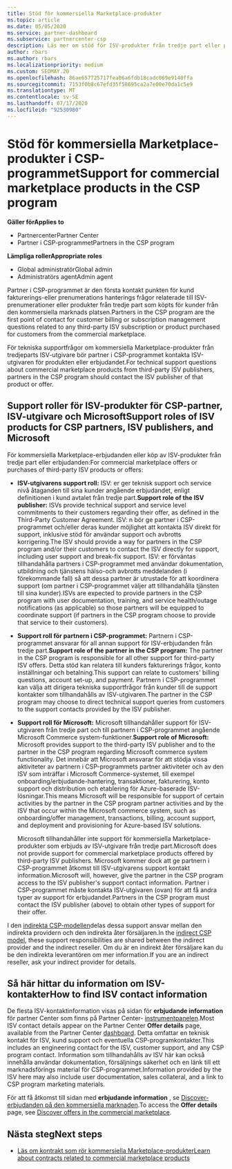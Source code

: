 ```yaml
---
title: Stöd för kommersiella Marketplace-produkter
ms.topic: article
ms.date: 05/05/2020
ms.service: partner-dashboard
ms.subservice: partnercenter-csp
description: Läs mer om stöd för ISV-produkter från tredje part eller prenumerationer i CSP-programmets kommersiella marknads plats.
author: rbars
ms.author: rbars
ms.localizationpriority: medium
ms.custom: SEOMAY.20
ms.openlocfilehash: 86ae657725717fea06a6fdb18cadc069e9140ffa
ms.sourcegitcommit: 7153f0b8c67efd35f58695ca2a7e00e70da1c5e9
ms.translationtype: MT
ms.contentlocale: sv-SE
ms.lasthandoff: 07/17/2020
ms.locfileid: "92530980"
---
```

# <a name="support-for-commercial-marketplace-products-in-the-csp-program"></a><span data-ttu-id="5313a-103">Stöd för kommersiella Marketplace-produkter i CSP-programmet</span><span class="sxs-lookup"><span data-stu-id="5313a-103">Support for commercial marketplace products in the CSP program</span></span>

<span data-ttu-id="5313a-104">**Gäller för**</span><span class="sxs-lookup"><span data-stu-id="5313a-104">**Applies to**</span></span>

- <span data-ttu-id="5313a-105">Partnercenter</span><span class="sxs-lookup"><span data-stu-id="5313a-105">Partner Center</span></span>
- <span data-ttu-id="5313a-106">Partner i CSP-programmet</span><span class="sxs-lookup"><span data-stu-id="5313a-106">Partners in the CSP program</span></span>

<span data-ttu-id="5313a-107">**Lämpliga roller**</span><span class="sxs-lookup"><span data-stu-id="5313a-107">**Appropriate roles**</span></span>

- <span data-ttu-id="5313a-108">Global administratör</span><span class="sxs-lookup"><span data-stu-id="5313a-108">Global admin</span></span>
- <span data-ttu-id="5313a-109">Administratörs agent</span><span class="sxs-lookup"><span data-stu-id="5313a-109">Admin agent</span></span>

<span data-ttu-id="5313a-110">Partner i CSP-programmet är den första kontakt punkten för kund fakturerings-eller prenumerations hanterings frågor relaterade till ISV-prenumerationer eller produkter från tredje part som köpts för kunder från den kommersiella marknads platsen.</span><span class="sxs-lookup"><span data-stu-id="5313a-110">Partners in the CSP program are the first point of contact for customer billing or subscription management questions related to any third-party ISV subscription or product purchased for customers from the commercial marketplace.</span></span>

<span data-ttu-id="5313a-111">För tekniska supportfrågor om kommersiella Marketplace-produkter från tredjeparts ISV-utgivare bör partner i CSP-programmet kontakta ISV-utgivaren för produkten eller erbjudandet.</span><span class="sxs-lookup"><span data-stu-id="5313a-111">For technical support questions about commercial marketplace products from third-party ISV publishers, partners in the CSP program should contact the ISV publisher of that product or offer.</span></span>

## <a name="support-roles-of-isv-products-for-csp-partners-isv-publishers-and-microsoft"></a><span data-ttu-id="5313a-112">Support roller för ISV-produkter för CSP-partner, ISV-utgivare och Microsoft</span><span class="sxs-lookup"><span data-stu-id="5313a-112">Support roles of ISV products for CSP partners, ISV publishers, and Microsoft</span></span>

<span data-ttu-id="5313a-113">För kommersiella Marketplace-erbjudanden eller köp av ISV-produkter från tredje part eller erbjudanden:</span><span class="sxs-lookup"><span data-stu-id="5313a-113">For commercial marketplace offers or purchases of third-party ISV products or offers:</span></span>

- <span data-ttu-id="5313a-114">**ISV-utgivarens support roll:** ISV: er ger teknisk support och service nivå åtaganden till sina kunder angående erbjudandet, enligt definitionen i kund avtalet från tredje part.</span><span class="sxs-lookup"><span data-stu-id="5313a-114">**Support role of the ISV publisher:** ISVs provide technical support and service level commitments to their customers regarding their offer, as defined in the Third-Party Customer Agreement.</span></span> <span data-ttu-id="5313a-115">ISV: n bör ge partner i CSP-programmet och/eller deras kunder möjlighet att kontakta ISV direkt för support, inklusive stöd för användar support och avbrotts korrigering.</span><span class="sxs-lookup"><span data-stu-id="5313a-115">The ISV should provide a way for partners in the CSP program and/or their customers to contact the ISV directly for support, including user support and break-fix support.</span></span> <span data-ttu-id="5313a-116">ISV: er förväntas tillhandahålla partners i CSP-programmet med användar dokumentation, utbildning och tjänstens hälso-och avbrotts meddelanden (i förekommande fall) så att dessa partner är utrustade för att koordinera support (om partner i CSP-programmet väljer att tillhandahålla tjänsten till sina kunder).</span><span class="sxs-lookup"><span data-stu-id="5313a-116">ISVs are expected to provide partners in the CSP program with user documentation, training, and service health/outage notifications (as applicable) so those partners will be equipped to coordinate support (if partners in the CSP program choose to provide that service to their customers).</span></span>

- <span data-ttu-id="5313a-117">**Support roll för partnern i CSP-programmet:** Partnern i CSP-programmet ansvarar för all annan support för ISV-erbjudanden från tredje part.</span><span class="sxs-lookup"><span data-stu-id="5313a-117">**Support role of the partner in the CSP program:** The partner in the CSP program is responsible for all other support for third-party ISV offers.</span></span> <span data-ttu-id="5313a-118">Detta stöd kan relatera till kunders fakturerings frågor, konto inställningar och betalning.</span><span class="sxs-lookup"><span data-stu-id="5313a-118">This support can relate to customers' billing questions, account set-up, and payment.</span></span> <span data-ttu-id="5313a-119">Partnern i CSP-programmet kan välja att dirigera tekniska supportfrågor från kunder till de support kontakter som tillhandahålls av ISV-utgivaren.</span><span class="sxs-lookup"><span data-stu-id="5313a-119">The partner in the CSP program may choose to direct technical support queries from customers to the support contacts provided by the ISV publisher.</span></span>

- <span data-ttu-id="5313a-120">**Support roll för Microsoft:** Microsoft tillhandahåller support för ISV-utgivaren från tredje part och till partnern i CSP-programmet angående Microsoft Commerce system-funktioner.</span><span class="sxs-lookup"><span data-stu-id="5313a-120">**Support role of Microsoft:** Microsoft provides support to the third-party ISV publisher and to the partner in the CSP program regarding Microsoft commerce system functionality.</span></span> <span data-ttu-id="5313a-121">Det innebär att Microsoft ansvarar för att stödja vissa aktiviteter av partnern i CSP-programmets partner aktiviteter och av den ISV som inträffar i Microsoft Commerce-systemet, till exempel onboarding/erbjudande-hantering, transaktioner, fakturering, konto support och distribution och etablering för Azure-baserade ISV-lösningar.</span><span class="sxs-lookup"><span data-stu-id="5313a-121">This means Microsoft will be responsible for support of certain activities by the partner in the CSP program partner activities and by the ISV that occur within the Microsoft commerce system, such as onboarding/offer management, transactions, billing, account support, and deployment and provisioning for Azure-based ISV solutions.</span></span>

    <span data-ttu-id="5313a-122">Microsoft tillhandahåller inte support för kommersiella Marketplace-produkter som erbjuds av ISV-utgivare från tredje part.</span><span class="sxs-lookup"><span data-stu-id="5313a-122">Microsoft does not provide support for commercial marketplace products offered by third-party ISV publishers.</span></span> <span data-ttu-id="5313a-123">Microsoft kommer dock att ge partnern i CSP-programmet åtkomst till ISV-utgivarens support kontakt information.</span><span class="sxs-lookup"><span data-stu-id="5313a-123">Microsoft will, however, give the partner in the  CSP program access to the ISV publisher's support contact information.</span></span> <span data-ttu-id="5313a-124">Partner i CSP-programmet måste kontakta ISV-utgivaren (ovan) för att få andra typer av support för erbjudandet.</span><span class="sxs-lookup"><span data-stu-id="5313a-124">Partners in the CSP program must contact the ISV publisher (above) to obtain other types of support for their offer.</span></span>

<span data-ttu-id="5313a-125">I den [indirekta CSP-modellen](csp-overview.md#indirect-model)delas dessa support ansvar mellan den indirekta providern och den indirekta åter försäljaren.</span><span class="sxs-lookup"><span data-stu-id="5313a-125">In the [indirect CSP model](csp-overview.md#indirect-model), these support responsibilities are shared between the indirect provider and the indirect reseller.</span></span> <span data-ttu-id="5313a-126">Om du är en indirekt åter försäljare kan du be den indirekta leverantören om mer information.</span><span class="sxs-lookup"><span data-stu-id="5313a-126">If you are an indirect reseller, ask your indirect provider for details.</span></span>

## <a name="how-to-find-isv-contact-information"></a><span data-ttu-id="5313a-127">Så här hittar du information om ISV-kontakter</span><span class="sxs-lookup"><span data-stu-id="5313a-127">How to find ISV contact information</span></span>

<span data-ttu-id="5313a-128">De flesta ISV-kontaktinformation visas på sidan för **erbjudande information** för partner Center som finns på Partner Center- [instrumentpanelen](https://partner.microsoft.com/dashboard).</span><span class="sxs-lookup"><span data-stu-id="5313a-128">Most ISV contact details appear on the Partner Center **Offer details** page, available from the Partner Center [dashboard](https://partner.microsoft.com/dashboard).</span></span> <span data-ttu-id="5313a-129">Detta omfattar en teknisk kontakt för ISV, kund support och eventuella CSP-programkontakter.</span><span class="sxs-lookup"><span data-stu-id="5313a-129">This includes an engineering contact for the ISV, customer support, and any CSP program contact.</span></span> <span data-ttu-id="5313a-130">Information som tillhandahålls av ISV här kan också innehålla användar dokumentation, försäljnings säkerhet och en länk till ett marknadsförings material för CSP-programmet.</span><span class="sxs-lookup"><span data-stu-id="5313a-130">Information provided by the ISV here may also include user documentation, sales collateral, and a link to CSP program marketing materials.</span></span>

<span data-ttu-id="5313a-131">För att få åtkomst till sidan med **erbjudande information** , se [Discover-erbjudanden på den kommersiella marknaden](csp-commercial-marketplace-discover.md#view-marketplace-offers-in-partner-center).</span><span class="sxs-lookup"><span data-stu-id="5313a-131">To access the **Offer details** page, see [Discover offers in the commercial marketplace](csp-commercial-marketplace-discover.md#view-marketplace-offers-in-partner-center).</span></span>

## <a name="next-steps"></a><span data-ttu-id="5313a-132">Nästa steg</span><span class="sxs-lookup"><span data-stu-id="5313a-132">Next steps</span></span>

- [<span data-ttu-id="5313a-133">Läs om kontrakt som rör kommersiella Marketplace-produkter</span><span class="sxs-lookup"><span data-stu-id="5313a-133">Learn about contracts related to commercial marketplace products</span></span>](csp-commercial-marketplace-contracting.md)
